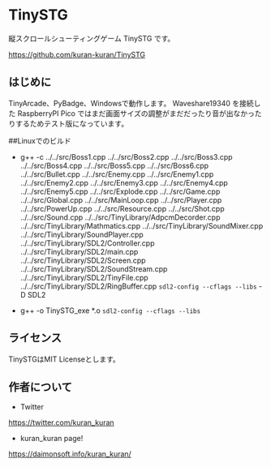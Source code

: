 # TinySTG
縦スクロールシューティングゲーム TinySTG です。

https://github.com/kuran-kuran/TinySTG

## はじめに

TinyArcade、PyBadge、Windowsで動作します。
Waveshare19340 を接続した RaspberryPI Pico ではまだ画面サイズの調整がまだだったり音が出なかったりするためテスト版になっています。

##Linuxでのビルド
- g++ -c ../../src/Boss1.cpp ../../src/Boss2.cpp ../../src/Boss3.cpp ../../src/Boss4.cpp ../../src/Boss5.cpp ../../src/Boss6.cpp ../../src/Bullet.cpp ../../src/Enemy.cpp ../../src/Enemy1.cpp ../../src/Enemy2.cpp ../../src/Enemy3.cpp ../../src/Enemy4.cpp ../../src/Enemy5.cpp ../../src/Explode.cpp ../../src/Game.cpp ../../src/Global.cpp ../../src/MainLoop.cpp ../../src/Player.cpp ../../src/PowerUp.cpp ../../src/Resource.cpp ../../src/Shot.cpp ../../src/Sound.cpp ../../src/TinyLibrary/AdpcmDecorder.cpp ../../src/TinyLibrary/Mathmatics.cpp ../../src/TinyLibrary/SoundMixer.cpp ../../src/TinyLibrary/SoundPlayer.cpp ../../src/TinyLibrary/SDL2/Controller.cpp ../../src/TinyLibrary/SDL2/main.cpp ../../src/TinyLibrary/SDL2/Screen.cpp ../../src/TinyLibrary/SDL2/SoundStream.cpp ../../src/TinyLibrary/SDL2/TinyFile.cpp ../../src/TinyLibrary/SDL2/RingBuffer.cpp `sdl2-config --cflags --libs` -D SDL2

- g++ -o TinySTG_exe *.o `sdl2-config --cflags --libs`


## ライセンス
TinySTGはMIT Licenseとします。

## 作者について
- Twitter

https://twitter.com/kuran_kuran

- kuran_kuran page!

https://daimonsoft.info/kuran_kuran/
